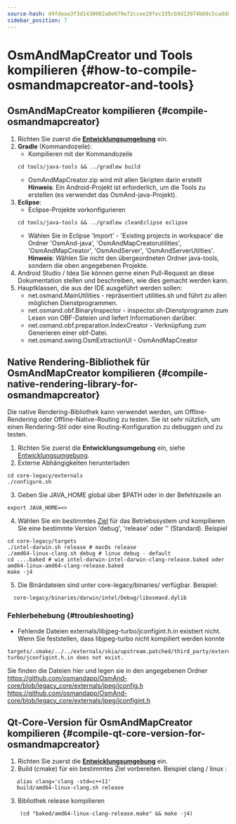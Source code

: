 ```yaml
---
source-hash: d4fdeaa3f3d1430002a0e679e72ccee20fec335cb9d13974b60c5cadd82a094e
sidebar_position: 7
---
```


# OsmAndMapCreator und Tools kompilieren {#how-to-compile-osmandmapcreator-and-tools}


## OsmAndMapCreator kompilieren {#compile-osmandmapcreator}
1. Richten Sie zuerst die **[Entwicklungsumgebung](setup-the-dev-environment.md)** ein.
2. **Gradle** (Kommandozeile):
    - Kompilieren mit der Kommandozeile
    ```
    cd tools/java-tools && ../gradlew build
    ```
    - OsmAndMapCreator.zip wird mit allen Skripten darin erstellt
    **Hinweis**: Ein Android-Projekt ist erforderlich, um die Tools zu erstellen (es verwendet das OsmAnd-java-Projekt).
3. **Eclipse**:
    - Eclipse-Projekte vorkonfigurieren
    ```
    cd tools/java-tools && ../gradlew cleanEclipse eclipse
    ```
    - Wählen Sie in Eclipse 'Import' - 'Existing projects in workspace' die Ordner 'OsmAnd-java', 'OsmAndMapCreatorutilities', 'OsmAndMapCreator', 'OsmAndServer', 'OsmAndServerUtilties'.
    **Hinweis**: Wählen Sie nicht den übergeordneten Ordner java-tools, sondern die oben angegebenen Projekte.
4. Android Studio / Idea
    Sie können gerne einen Pull-Request an diese Dokumentation stellen und beschreiben, wie dies gemacht werden kann.
5. Hauptklassen, die aus der IDE ausgeführt werden sollen:
   - net.osmand.MainUtilities - repräsentiert utilities.sh und führt zu allen möglichen Dienstprogrammen.
   - net.osmand.obf.BinaryInspector - inspector.sh-Dienstprogramm zum Lesen von OBF-Dateien und liefert Informationen darüber.
   - net.osmand.obf.preparation.IndexCreator - Verknüpfung zum Generieren einer obf-Datei.
   - net.osmand.swing.OsmExtractionUI - OsmAndMapCreator

## Native Rendering-Bibliothek für OsmAndMapCreator kompilieren {#compile-native-rendering-library-for-osmandmapcreator}
Die native Rendering-Bibliothek kann verwendet werden, um Offline-Rendering oder Offline-Native-Routing zu testen. Sie ist sehr nützlich, um einen Rendering-Stil oder eine Routing-Konfiguration zu debuggen und zu testen.

1. Richten Sie zuerst die **Entwicklungsumgebung** ein, siehe [Entwicklungsumgebung](./setup-the-dev-environment).
2. Externe Abhängigkeiten herunterladen
 ```
 cd core-legacy/externals
 ./configure.sh
 ```
3. Geben Sie JAVA_HOME global über $PATH oder in der Befehlszeile an
  ```
  export JAVA_HOME=<>
  ```
4. Wählen Sie ein bestimmtes [Ziel](https://github.com/osmandapp/OsmAnd-core/tree/legacy_core/targets) für das Betriebssystem und kompilieren Sie eine bestimmte Version 'debug', 'release' oder '' (Standard). Beispiel
  ```
  cd core-legacy/targets
  ./intel-darwin.sh release # macOs release
  ./amd64-linux-clang.sh debug # linux debug - default
  cd ....baked # wie intel-darwin-intel-darwin-clang-release.baked oder amd64-linux-amd64-clang-release.baked
  make -j4
  ```
5. Die Binärdateien sind unter core-legacy/binaries/ verfügbar.
Beispiel:
  ```
    core-legacy/binaries/darwin/intel/Debug/libosmand.dylib
  ```

### Fehlerbehebung {#troubleshooting}
- Fehlende Dateien externals/libjpeg-turbo/jconfigint.h.in existiert nicht.
Wenn Sie feststellen, dass libjpeg-turbo nicht kompiliert werden konnte
```
targets/.cmake/../../externals/skia/upstream.patched/third_party/externals/libjpeg-turbo/jconfigint.h.in does not exist.
```
Sie finden die Dateien hier und legen sie in den angegebenen Ordner
https://github.com/osmandapp/OsmAnd-core/blob/legacy_core/externals/jpeg/jconfig.h
https://github.com/osmandapp/OsmAnd-core/blob/legacy_core/externals/jpeg/jconfigint.h

## Qt-Core-Version für OsmAndMapCreator kompilieren {#compile-qt-core-version-for-osmandmapcreator}
1. Richten Sie zuerst die **[Entwicklungsumgebung](setup-the-dev-environment.md)** ein.
2. Build (cmake) für ein bestimmtes Ziel vorbereiten. Beispiel clang / linux :
```
   alias clang='clang -std=c++11'
   build/amd64-linux-clang.sh release
```
3. Bibliothek release kompilieren
```
    (cd "baked/amd64-linux-clang-release.make" && make -j4)
```